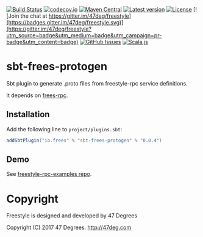 
[comment]: # (Start Badges)

[![Build Status](https://travis-ci.org/frees-io/sbt-frees-protogen.svg?branch=master)](https://travis-ci.org/frees-io/sbt-frees-protogen) [![codecov.io](http://codecov.io/github/frees-io/sbt-frees-protogen/coverage.svg?branch=master)](http://codecov.io/github/frees-io/sbt-frees-protogen?branch=master) [![Maven Central](https://img.shields.io/badge/maven%20central-0.0.4-green.svg)](https://oss.sonatype.org/#nexus-search;gav~io.frees~freestyle*) [![Latest version](https://img.shields.io/badge/sbt--frees--protogen-0.0.4-green.svg)](https://index.scala-lang.org/frees-io/sbt-frees-protogen) [![License](https://img.shields.io/badge/license-Apache%202-blue.svg)](https://raw.githubusercontent.com/frees-io/sbt-frees-protogen/master/LICENSE) [![Join the chat at https://gitter.im/47deg/freestyle](https://badges.gitter.im/47deg/freestyle.svg)](https://gitter.im/47deg/freestyle?utm_source=badge&utm_medium=badge&utm_campaign=pr-badge&utm_content=badge) [![GitHub Issues](https://img.shields.io/github/issues/frees-io/sbt-frees-protogen.svg)](https://github.com/frees-io/sbt-frees-protogen/issues) [![Scala.js](http://scala-js.org/assets/badges/scalajs-0.6.20.svg)](http://scala-js.org)

[comment]: # (End Badges)

# sbt-frees-protogen

Sbt plugin to generate .proto files from freestyle-rpc service definitions.

It depends on [frees-rpc](https://github.com/frees-io/freestyle-rpc).

## Installation

Add the following line to `project/plugins.sbt`:


[comment]: # (Start Replace)

```scala
addSbtPlugin("io.frees" % "sbt-frees-protogen" % "0.0.4")
```

[comment]: # (End Replace)

## Demo

See [freestyle-rpc-examples repo](https://github.com/frees-io/freestyle-rpc-examples).

[comment]: # (Start Copyright)
# Copyright

Freestyle is designed and developed by 47 Degrees

Copyright (C) 2017 47 Degrees. <http://47deg.com>

[comment]: # (End Copyright)